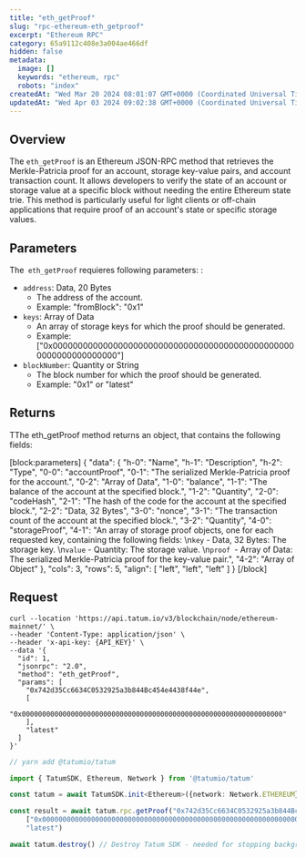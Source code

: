 ```yaml
---
title: "eth_getProof"
slug: "rpc-ethereum-eth_getproof"
excerpt: "Ethereum RPC"
category: 65a9112c408e3a004ae466df
hidden: false
metadata: 
  image: []
  keywords: "ethereum, rpc"
  robots: "index"
createdAt: "Wed Mar 20 2024 08:01:07 GMT+0000 (Coordinated Universal Time)"
updatedAt: "Wed Apr 03 2024 09:02:38 GMT+0000 (Coordinated Universal Time)"
---
```

## Overview

The `eth_getProof` is an Ethereum JSON-RPC method that retrieves the Merkle-Patricia proof for an account, storage key-value pairs, and account transaction count. It allows developers to verify the state of an account or storage value at a specific block without needing the entire Ethereum state trie. This method is particularly useful for light clients or off-chain applications that require proof of an account's state or specific storage values.

## Parameters

The` eth_getProof` requieres following parameters: :

- `address`: Data, 20 Bytes
  - The address of the account.
  - Example: "fromBlock": "0x1"
- `keys`: Array of Data
  - An array of storage keys for which the proof should be generated.
  - Example: ["0x0000000000000000000000000000000000000000000000000000000000000000"]
- `blockNumber`: Quantity or String
  - The block number for which the proof should be generated.
  - Example: "0x1" or "latest"

## Returns

TThe eth_getProof method returns an object, that contains the following fields:

[block:parameters]
{
  "data": {
    "h-0": "Name",
    "h-1": "Description",
    "h-2": "Type",
    "0-0": "accountProof",
    "0-1": "The serialized Merkle-Patricia proof for the account.",
    "0-2": "Array of Data",
    "1-0": "balance",
    "1-1": "The balance of the account at the specified block.",
    "1-2": "Quantity",
    "2-0": "codeHash",
    "2-1": "The hash of the code for the account at the specified block.",
    "2-2": "Data, 32 Bytes",
    "3-0": "nonce",
    "3-1": "The transaction count of the account at the specified block.",
    "3-2": "Quantity",
    "4-0": "storageProof",
    "4-1": "An array of storage proof objects, one for each requested key, containing the following fields:  \n`key` - Data, 32 Bytes: The storage key.  \n`value` - Quantity: The storage value.  \n`proof `- Array of Data: The serialized Merkle-Patricia proof for the key-value pair.",
    "4-2": "Array of Object"
  },
  "cols": 3,
  "rows": 5,
  "align": [
    "left",
    "left",
    "left"
  ]
}
[/block]


## Request

```curl cURL
curl --location 'https://api.tatum.io/v3/blockchain/node/ethereum-mainnet/' \
--header 'Content-Type: application/json' \
--header 'x-api-key: {API_KEY}' \
--data '{
  "id": 1,
  "jsonrpc": "2.0",
  "method": "eth_getProof",
  "params": [
    "0x742d35Cc6634C0532925a3b844Bc454e4438f44e",
    [
      "0x0000000000000000000000000000000000000000000000000000000000000000"
    ],
    "latest"
  ]
}'
```
```typescript JS SDK
// yarn add @tatumio/tatum

import { TatumSDK, Ethereum, Network } from '@tatumio/tatum'

const tatum = await TatumSDK.init<Ethereum>({network: Network.ETHEREUM})

const result = await tatum.rpc.getProof("0x742d35Cc6634C0532925a3b844Bc454e4438f44e",
    ["0x0000000000000000000000000000000000000000000000000000000000000000"],
    "latest")

await tatum.destroy() // Destroy Tatum SDK - needed for stopping background jobs
```
